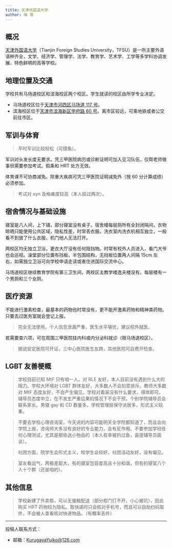 ```yaml
---
title: 天津外国语大学
author: 唯 等
---
```


## 概况

[天津外国语大学](https://www.tjfsu.edu.cn)（Tianjin Foreign Studies University，TFSU）是一所主要外语语种齐全，文学、经济学、管理学、法学、教育学、艺术学、工学等多学科协调发展、特色鲜明的高等学校。

## 地理位置及交通

学校共有马场道校区和滨海校区两个校区。学生就读的校区由所学专业决定。

- 马场道校区位于[天津市河西区马场道 117 号](https://amap.com/place/B00160F6AZ)。
- 滨海校区位于[天津市滨海新区学府路 60 号](https://amap.com/place/B0FFGAPDXN)。离市区较远，可乘地铁或者公交前往市区。

## 军训与体育

> 平时军训比较轻松（可摸鱼）。

军训对头发长度无要求。凭三甲医院病历或诊断证明可加入见习队伍，仅帮老师做事但需要参加考试。假条和 HRT 处方无效。

体育课不可协商减免。除重大疾病可凭三甲医院证明减免外（按 60 分计算成绩）必须参加。

> 考试对 xyn 及格难度较高（本人挂过两次）。

## 宿舍情况与基础设施

寝室是八人间，上下铺，部分寝室没有桌子。宿舍楼每层厕所有全封闭隔间，衣物晾晒只能使用公共区域，隐私性差，时常丢衣服。洗衣室内洗衣机相互独立，一般看不到放了什么衣服，机门他人无法打开。

两校区均无独立卫浴，更衣大厅没有任何阻挡物。时常有校外人员进入，看门大爷也会巡视。澡堂部分位置有挡板，半包围结构，无挡板位置两人间隔 15cm 左右，如需独立卫浴可向学校申请走读或者住进国际交流中心。

马场道校区继续教育学院有第三卫生间，两校区主教学楼逸夫楼没有。每层楼有一个男厕和三个女厕。

## 医疗资源

不能进行激素检查，最基本的药物也时常没有，更不能开激素药物和精神类药物。只要去过医务室就会登记上报。

> 完全无法使用。个人信息泄漏严重，医生水平堪忧，建议校外就医。

若需要查六项，可在周围三甲医院挂内科或内分泌科就诊（限马场道校区）。

> 据说安定医院可开证，三中心医院医生友跨，其他医院可自费开检查。

## LGBT 友善梗概

> 学校目前已知 MtF 只有咱一人。对 RLE 友好，本人目前没有遇到什么大的阻力。学校大环境对 LGBT 群体友好，大多数人不会刻意排斥。教师大多数对 MtF 态度友好，不会产生偏见。学校对着装没有什么要求，得体即可。辅导员态度中立，在不发生严重后果的情况下不会干预，个别学院辅导员会联系家长。男寝 gay 和 CD 数量多。学校管理层保守派居多，形式主义较重。

> 不要去学校心理咨询室，今天说的内容可能明天全学院都知道了，而且会向学院上报，咨询师大多没有良好的专业能力，会有反作用。不要参加学校任何心理测试，尤其是那些送小物品的（本人有幸被钓过鱼，喜提辅导员面谈）。

> 社团方面，院学生会形式主义，校学生会较好。社团活动友好，没有偏见。

> 室友看运气，两极差距大，有的寝室包容度高且十分和谐，但有的寝室八个人十个群（还是咱的）。

## 其他信息

> 学校新建了外卖柜，可以无接触配送（部分柜门打不开，小心被坑），因此购买 HRT 药物较为隐私。取快递时只会核对手机号，而且可以自助扫码取件，不会被人查看核对快递物品。（有概率丢件）

---

投稿人联系方式：

- 邮箱：<KurugayaYuiko@126.com>
